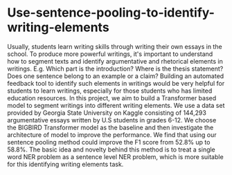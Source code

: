 # Use-sentence-pooling-to-identify-writing-elements


Usually, students learn writing skills through writing their own essays in the school. To produce more powerful writings, it's important to understand how to segment texts and identify argumentative and rhetorical elements in writings. E.g. Which part is the introduction? Where is the thesis statement? Does one sentence belong to an example or a claim? Building an automated feedback tool to identify such elements in writings would be very helpful for students to learn writings, especially for those students who has limited education resources. In this project, we aim to build a Transformer based model to segment writings into different writing elements. We use a data set provided by Georgia State University on Kaggle consisting of 144,293 argumentative essays written by U.S students in grades 6-12. We choose the BIGBIRD Transformer model as the baseline and then investigate the architecture of model to improve the performance. We find that using our sentence pooling method could improve the F1 score from 52.8\% up to 58.8\%. The basic idea and novelty behind this method is to treat a single word NER problem as a sentence level NER problem, which is more suitable for this identifying writing elements task.
